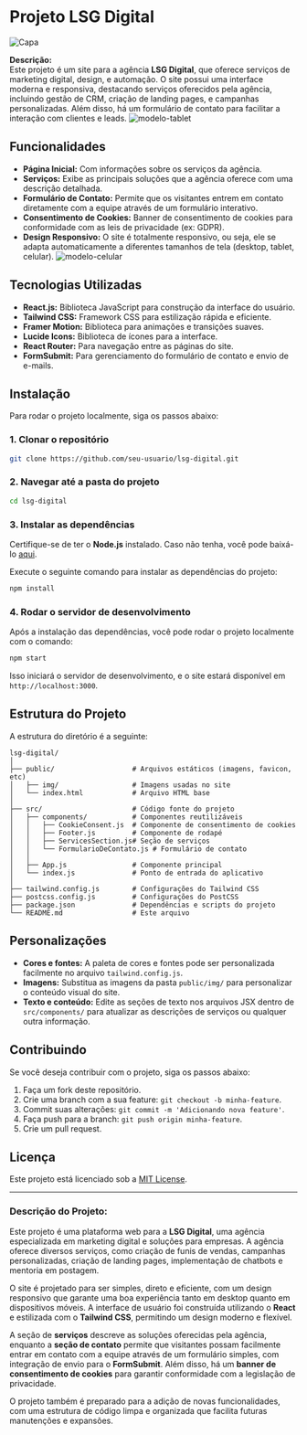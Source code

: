 
# Projeto LSG Digital
![Capa](https://github.com/user-attachments/assets/88fa0b47-df03-4fc8-9c01-14ae1fb06a86)

**Descrição:**  
Este projeto é um site para a agência **LSG Digital**, que oferece serviços de marketing digital, design, e automação. O site possui uma interface moderna e responsiva, destacando serviços oferecidos pela agência, incluindo gestão de CRM, criação de landing pages, e campanhas personalizadas. Além disso, há um formulário de contato para facilitar a interação com clientes e leads.
![modelo-tablet](https://github.com/user-attachments/assets/b6c52114-a2af-4cd3-a24a-5ac4a28b5b47)


## Funcionalidades

- **Página Inicial:** Com informações sobre os serviços da agência.
- **Serviços:** Exibe as principais soluções que a agência oferece com uma descrição detalhada.
- **Formulário de Contato:** Permite que os visitantes entrem em contato diretamente com a equipe através de um formulário interativo.
- **Consentimento de Cookies:** Banner de consentimento de cookies para conformidade com as leis de privacidade (ex: GDPR).
- **Design Responsivo:** O site é totalmente responsivo, ou seja, ele se adapta automaticamente a diferentes tamanhos de tela (desktop, tablet, celular).
![modelo-celular](https://github.com/user-attachments/assets/7ea12603-2e04-4bc2-ac76-1276a74454b4)

## Tecnologias Utilizadas

- **React.js:** Biblioteca JavaScript para construção da interface do usuário.
- **Tailwind CSS:** Framework CSS para estilização rápida e eficiente.
- **Framer Motion:** Biblioteca para animações e transições suaves.
- **Lucide Icons:** Biblioteca de ícones para a interface.
- **React Router:** Para navegação entre as páginas do site.
- **FormSubmit:** Para gerenciamento do formulário de contato e envio de e-mails.

## Instalação

Para rodar o projeto localmente, siga os passos abaixo:

### 1. Clonar o repositório

```bash
git clone https://github.com/seu-usuario/lsg-digital.git
```

### 2. Navegar até a pasta do projeto

```bash
cd lsg-digital
```

### 3. Instalar as dependências

Certifique-se de ter o **Node.js** instalado. Caso não tenha, você pode baixá-lo [aqui](https://nodejs.org/).

Execute o seguinte comando para instalar as dependências do projeto:

```bash
npm install
```

### 4. Rodar o servidor de desenvolvimento

Após a instalação das dependências, você pode rodar o projeto localmente com o comando:

```bash
npm start
```

Isso iniciará o servidor de desenvolvimento, e o site estará disponível em `http://localhost:3000`.

## Estrutura do Projeto

A estrutura do diretório é a seguinte:

```
lsg-digital/
│
├── public/                   # Arquivos estáticos (imagens, favicon, etc)
│   ├── img/                  # Imagens usadas no site
│   └── index.html            # Arquivo HTML base
│
├── src/                      # Código fonte do projeto
│   ├── components/           # Componentes reutilizáveis
│   │   ├── CookieConsent.js  # Componente de consentimento de cookies
│   │   ├── Footer.js         # Componente de rodapé
│   │   ├── ServicesSection.js# Seção de serviços
│   │   └── FormularioDeContato.js # Formulário de contato
│   │
│   ├── App.js                # Componente principal
│   └── index.js              # Ponto de entrada do aplicativo
│
├── tailwind.config.js        # Configurações do Tailwind CSS
├── postcss.config.js         # Configurações do PostCSS
├── package.json              # Dependências e scripts do projeto
└── README.md                 # Este arquivo
```

## Personalizações

- **Cores e fontes:** A paleta de cores e fontes pode ser personalizada facilmente no arquivo `tailwind.config.js`.
- **Imagens:** Substitua as imagens da pasta `public/img/` para personalizar o conteúdo visual do site.
- **Texto e conteúdo:** Edite as seções de texto nos arquivos JSX dentro de `src/components/` para atualizar as descrições de serviços ou qualquer outra informação.

## Contribuindo

Se você deseja contribuir com o projeto, siga os passos abaixo:

1. Faça um fork deste repositório.
2. Crie uma branch com a sua feature: `git checkout -b minha-feature`.
3. Commit suas alterações: `git commit -m 'Adicionando nova feature'`.
4. Faça push para a branch: `git push origin minha-feature`.
5. Crie um pull request.

## Licença

Este projeto está licenciado sob a [MIT License](LICENSE).

---

### Descrição do Projeto:

Este projeto é uma plataforma web para a **LSG Digital**, uma agência especializada em marketing digital e soluções para empresas. A agência oferece diversos serviços, como criação de funis de vendas, campanhas personalizadas, criação de landing pages, implementação de chatbots e mentoria em postagem.

O site é projetado para ser simples, direto e eficiente, com um design responsivo que garante uma boa experiência tanto em desktop quanto em dispositivos móveis. A interface de usuário foi construída utilizando o **React** e estilizada com o **Tailwind CSS**, permitindo um design moderno e flexível.

A seção de **serviços** descreve as soluções oferecidas pela agência, enquanto a **seção de contato** permite que visitantes possam facilmente entrar em contato com a equipe através de um formulário simples, com integração de envio para o **FormSubmit**. Além disso, há um **banner de consentimento de cookies** para garantir conformidade com a legislação de privacidade.

O projeto também é preparado para a adição de novas funcionalidades, com uma estrutura de código limpa e organizada que facilita futuras manutenções e expansões.

